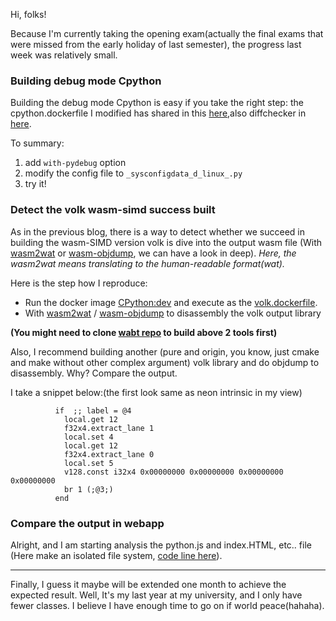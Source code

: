 Hi, folks!

Because I'm currently taking the opening exam(actually the final exams that were missed from the early holiday of last semester), the progress last week was relatively small.

### Building debug mode Cpython

Building the debug mode Cpython is easy if you take the right step:
the cpython.dockerfile I modified has shared in this [here](https://github.com/eat4toast/gr-web-simd-wasm/blob/main/cpython.dockerfile),also diffchecker in  [here](https://www.diffchecker.com/1eewSZyD).

To summary:
1. add `with-pydebug` option
2. modify the config file to `_sysconfigdata_d_linux_.py`
3. try it!

### Detect the volk wasm-simd success built

As in the previous blog, there is a way to detect whether we succeed in building the wasm-SIMD version volk is dive into the output wasm file 
(With [wasm2wat](https://webassembly.github.io/wabt/doc/wasm2wat.1.html) or [wasm-objdump](https://webassembly.github.io/wabt/doc/wasm-objdump.1.html), we can have a look in deep).  _Here, the wasm2wat means translating to the human-readable format(wat)._

Here is the step how I reproduce:
* Run the docker image [CPython:dev](https://github.com/marcnewlin/gnuradio-web/blob/update-to-current-grc-qt/dockerfiles/volk.dockerfile#L1) and execute as the [volk.dockerfile](https://github.com/marcnewlin/gnuradio-web/blob/update-to-current-grc-qt/dockerfiles/volk.dockerfile).
* With [wasm2wat](https://webassembly.github.io/wabt/doc/wasm2wat.1.html) / [wasm-objdump](https://webassembly.github.io/wabt/doc/wasm-objdump.1.html) to disassembly the volk output library


**(You might need to clone [wabt repo](https://github.com/WebAssembly/wabt) to build above 2 tools first)**
 
 Also, I recommend building another (pure and origin, you know, just cmake and make without other complex argument) volk library and do objdump to disassembly. Why? Compare the output.
 
I take a snippet below:(the first look same as neon intrinsic in my view)
```
          if  ;; label = @4
            local.get 12
            f32x4.extract_lane 1
            local.set 4
            local.get 12
            f32x4.extract_lane 0
            local.set 5
            v128.const i32x4 0x00000000 0x00000000 0x00000000 0x00000000
            br 1 (;@3;)
          end
```

### Compare the output in webapp

Alright, and I am starting analysis the python.js and index.HTML, etc.. file (Here make an isolated file system, [code line here](https://github.com/haakov/gnuradio-web/blob/patch-2/webapp/index.html#L53-L63)).

---

Finally, I guess it maybe will be extended one month to achieve the expected result. Well, It's my last year at my university, and I only have fewer classes. I believe I have enough time to go on if world peace(hahaha).
